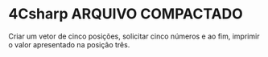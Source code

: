 # 4Csharp ARQUIVO COMPACTADO
Criar um vetor de cinco posições, solicitar  cinco números e ao fim, imprimir o valor apresentado na posição três.
